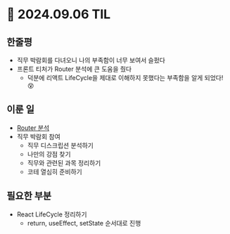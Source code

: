 # 🌽 2024.09.06 TIL

## 한줄평

- 직무 박람회를 다녀오니 나의 부족함이 너무 보여서 슬펐다
- 프론트 티처가 Router 분석에 큰 도움을 줬다
  - 덕분에 리액트 LifeCycle을 제대로 이해하지 못했다는 부족함을 알게 되었다! 😵

## 이룬 일

- [Router 분석](https://github.com/minjeongss/React-Ts-Practice/tree/main/Router)
- 직무 박람회 참여
  - 직무 디스크립션 분석하기
  - 나만의 강점 찾기
  - 직무와 관련된 과목 정리하기
  - 코테 열심히 준비하기

## 필요한 부분

- React LifeCycle 정리하기
  - return, useEffect, setState 순서대로 진행
